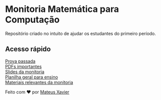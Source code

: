 # Monitoria Matemática para Computação
Repositório criado no intuito de ajudar os estudantes do primeiro período.

## Acesso rápido
[Prova passada](docs/exams/) <br/>
[PDFs importantes](docs/pdfs/) <br/> 
[Slides da monitoria](docs/slides/) <br/> 
[Planilha geral para ensino](https://docs.google.com/spreadsheets/d/1IcY8bS49tt4surC-lNctWGM-fEoDlQUUJYAetSgJIQQ/edit?usp=sharing) <br/> 
[Materiais relevantes da monitoria](docs/tutoring/) <br/> 

Feito com ❤️ por [Mateus Xavier](https://github.com/mxs2)
